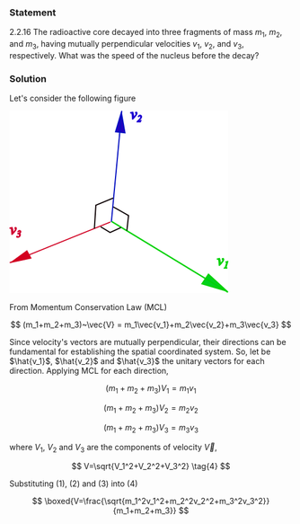###  Statement

$2.2.16$ The radioactive core decayed into three fragments of mass $m_1$, $m_2$, and $m_3$, having mutually perpendicular velocities $v_1$, $v_2$, and $v_3$, respectively. What was the speed of the nucleus before the decay?

### Solution

Let's consider the following figure

![ Velocity's analysis |390x324, 34%](../../img/2.2.16/draw.png)

From Momentum Conservation Law (MCL)

$$
(m_1+m_2+m_3)~\vec{V} = m_1\vec{v_1}+m_2\vec{v_2}+m_3\vec{v_3}
$$

Since velocity's vectors are mutually perpendicular, their directions can be fundamental for establishing the spatial coordinated system. So, let be $\hat{v_1}$, $\hat{v_2}$ and $\hat{v_3}$ the unitary vectors for each direction. Applying MCL for each direction,

$$
(m_1+m_2+m_3)V_1 = m_1v_1 \tag{1}
$$

$$
(m_1+m_2+m_3)V_2 = m_2v_2 \tag{2}
$$

$$
(m_1+m_2+m_3)V_3 = m_3v_3 \tag{3}
$$

where $V_1$, $V_2$ and $V_3$ are the components of velocity $\vec{V}$,

$$
V=\sqrt{V_1^2+V_2^2+V_3^2} \tag{4}
$$

Substituting $(1)$, $(2)$ and $(3)$ into $(4)$

$$
\boxed{V=\frac{\sqrt{m_1^2v_1^2+m_2^2v_2^2+m_3^2v_3^2}}{m_1+m_2+m_3}}
$$